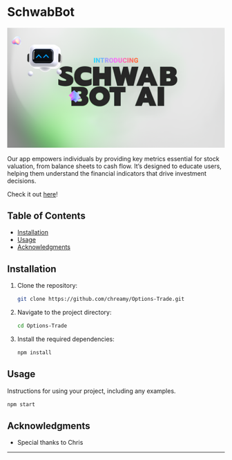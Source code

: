 # SchwabBot
![Picture of SchwabBot](./schwabbot.png)

Our app empowers individuals by providing key metrics essential for stock valuation, from balance sheets to cash flow. It’s designed to educate users, helping them understand the financial indicators that drive investment decisions.

Check it out [here](https://schwab-bot.netlify.app/)!

## Table of Contents

- [Installation](#installation)
- [Usage](#usage)
- [Acknowledgments](#acknowledgments)

## Installation

1. Clone the repository:
   ```bash
   git clone https://github.com/chreamy/Options-Trade.git
   ```
2. Navigate to the project directory:
   ```bash
   cd Options-Trade
   ```
3. Install the required dependencies:
   ```bash
   npm install
   ```

## Usage

Instructions for using your project, including any examples. 

```bash
npm start
```


## Acknowledgments

- Special thanks to Chris

---
